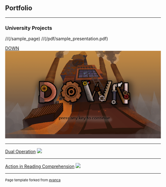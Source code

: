 ## Portfolio

---

### University Projects
//(/sample_page)
//(/pdf/sample_presentation.pdf)

[DOWN](/down_page)
<img src="images/DOWN_1.png?raw=true"/>

---
[Dual Operation](https://drive.google.com/file/d/1LFYAVFDFm7m9Op3bN05J7dILKCGaxqve/view?usp=sharing)
<img src="images/DO.png?raw=true"/>

---
[Action in Reading Comprehension](http://example.com/)
<img src="images/dummy_thumbnail.jpg?raw=true"/>

---
<p style="font-size:11px">Page template forked from <a href="https://github.com/evanca/quick-portfolio">evanca</a></p>
<!-- Remove above link if you don't want to attibute -->
